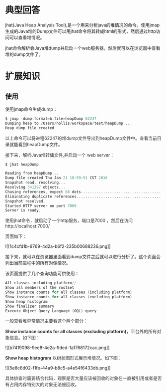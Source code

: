 # 典型回答


jhat(Java Heap Analysis Tool),是一个用来分析java的堆情况的命令。使用jmap生成的Java堆的Dump文件可以用jhat命令将其转成html的形式，然后通过http访问可以查看堆情况。



jhat命令解析会Java堆dump并启动一个web服务器，然后就可以在浏览器中查看堆的dump文件了。



# 扩展知识


## 使用


<font style="color:rgb(51, 51, 51);">使用</font>jmap<font style="color:rgb(51, 51, 51);">命令生成dump：</font>

<font style="color:rgb(51, 51, 51);"></font>

```c
$ jmap -dump:format=b,file=heapDump 62247
Dumping heap to /Users/hollis/workspace/test/heapDump ...
Heap dump file created
```



<font style="color:rgb(51, 51, 51);">以上命令可以将进程62247的堆dump文件导出到heapDump文件中。查看当前目录就能看到heapDump文件。</font>

<font style="color:rgb(51, 51, 51);"></font>

<font style="color:rgb(51, 51, 51);">接下来，解析Java堆转储文件,并启动一个 web server：</font>

<font style="color:rgb(51, 51, 51);"></font>

```c
$ jhat heapDump

Reading from heapDump...
Dump file created Thu Jan 21 18:59:51 CST 2016
Snapshot read, resolving...
Resolving 341297 objects...
Chasing references, expect 68 dots....................................................................
Eliminating duplicate references....................................................................
Snapshot resolved.
Started HTTP server on port 7000
Server is ready.
```



<font style="color:rgb(51, 51, 51);">使用jhat命令，就启动了一个http服务，端口是7000 ，然后在访问http://localhost:7000/</font>

<font style="color:rgb(51, 51, 51);">页面如下：</font>

![[1c4cfd1b-9769-4d2a-b6f2-235b00688236.png]]



接下来，就可以在浏览器里面看到dump文件之后就可以进行分析了。这个页面会列出当前进程中的所有对像情况。



该页面提供了几个查询功能可供使用：



```c
All classes including platform//
Show all members of the rootset
Show instance counts for all classes (including platform)
Show instance counts for all classes (excluding platform)
Show heap histogram
Show finalizer summary
Execute Object Query Language (OQL) query
```



<font style="color:rgb(51, 51, 51);">一般查看堆异常情况主要看这个两个部分：</font>

**<font style="color:rgb(51, 51, 51);">Show instance counts for all classes (excluding platform)</font>**<font style="color:rgb(51, 51, 51);">，平台外的所有对象信息。如下图：</font>

![[b7419098-9ee8-4e2a-9ded-1a1768172cac.png]]

**<font style="color:rgb(51, 51, 51);">Show heap histogram</font>**<font style="color:rgb(51, 51, 51);"> </font><font style="color:rgb(51, 51, 51);">以树状图形式展示堆情况。如下图：</font>

![[5e8c6d02-f1fe-44a9-b8c5-a4e54f6433db.png]]

<font style="color:rgb(51, 51, 51);">具体排查时需要结合代码，观察是否大量应该被回收的对象在一直被引用或者是否有占用内存特别大的对象无法被回收。</font>

